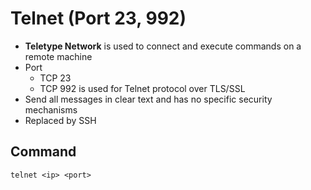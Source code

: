 # Telnet (Port 23, 992)

- **Teletype Network** is used to connect and execute commands on a remote machine
- Port
  - TCP 23
  - TCP 992 is used for Telnet protocol over TLS/SSL
- Send all messages in clear text and has no specific security mechanisms
- Replaced by SSH

## Command

```
telnet <ip> <port>
```
